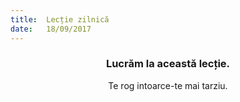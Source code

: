 ```yaml
---
title:  Lecție zilnică
date:   18/09/2017
---
```


### <center>Lucrăm la această lecție.</center>
<center>Te rog intoarce-te mai tarziu.</center>